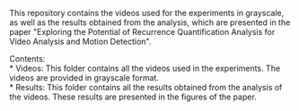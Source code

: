 This repository contains the videos used for the experiments in grayscale, as well as the results obtained from the analysis, which are presented in 
the paper "Exploring the Potential of Recurrence Quantification Analysis for Video Analysis and Motion Detection".

Contents: <br>* Videos: This folder contains all the videos used in the experiments. The videos are provided in grayscale format.
         <br>* Results: This folder contains all the results obtained from the analysis of the videos. These results are presented in the figures of the paper.
